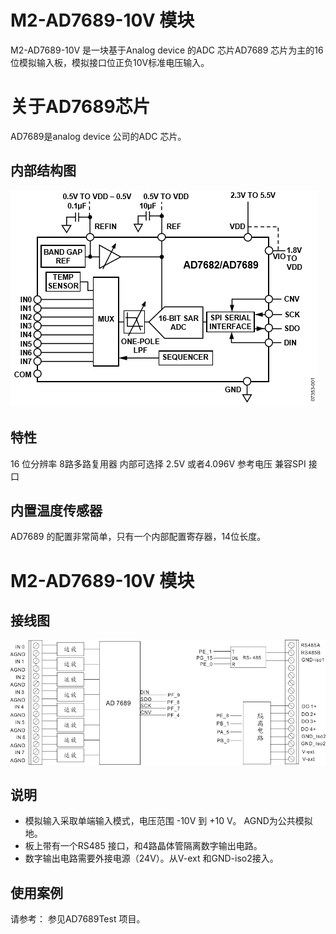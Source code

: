 # M2-AD7689-10V 模块
M2-AD7689-10V 是一块基于Analog device 的ADC 芯片AD7689 芯片为主的16位模拟输入板，模拟接口位正负10V标准电压输入。
# 关于AD7689芯片
AD7689是analog device 公司的ADC 芯片。 
## 内部结构图
![AD7689Internal](./images/AD7689Internal.png)
## 特性
16 位分辨率
8路多路复用器
内部可选择 2.5V 或者4.096V 参考电压
兼容SPI 接口
## 内置温度传感器
AD7689 的配置非常简单，只有一个内部配置寄存器，14位长度。
# M2-AD7689-10V 模块
## 接线图
![M2-AD7689-10V](./images/M2-AD7689-10V.png)
## 说明
+ 模拟输入采取单端输入模式，电压范围 -10V 到 +10 V。 AGND为公共模拟地。 
+ 板上带有一个RS485 接口，和4路晶体管隔离数字输出电路。  
+ 数字输出电路需要外接电源（24V）。从V-ext 和GND-iso2接入。
## 使用案例
请参考：
参见AD7689Test 项目。 
